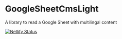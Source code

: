 # GoogleSheetCmsLight

A library to read a Google Sheet with multilingal content

[![Netlify Status](https://api.netlify.com/api/v1/badges/73ded467-4d41-4f97-9cb7-4e039c7a48bf/deploy-status)](https://app.netlify.com/sites/gsheets-cms/deploys)
